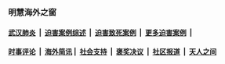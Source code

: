 
### 明慧海外之窗

####  [武汉肺炎](indexes/365.md?t=03140401) &nbsp;|&nbsp;  [迫害案例综述](indexes/328.md?t=03140401) &nbsp;|&nbsp; [迫害致死案例](indexes/277.md?t=03140401)  &nbsp;|&nbsp; [更多迫害案例](indexes/81.md?t=03140401)  &nbsp;|&nbsp; 
####  [时事评论](indexes/19.md?t=03140401) &nbsp;|&nbsp; [海外简讯](indexes/245.md?t=03140401)&nbsp;|&nbsp;  [社会支持](indexes/140.md?t=03140401) &nbsp;|&nbsp; [褒奖决议](indexes/282.md?t=03140401) &nbsp;|&nbsp; [社区报道](indexes/91.md?t=03140401)  &nbsp;|&nbsp; [天人之间](indexes/78.md?t=03140401) 

